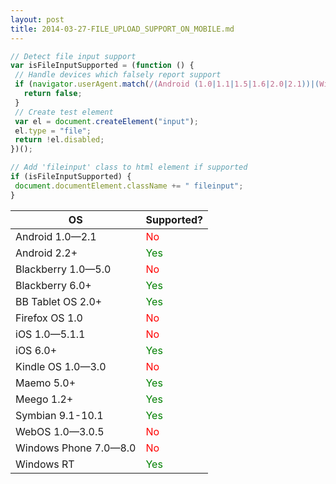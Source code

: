 ```yaml
---
layout: post
title: 2014-03-27-FILE_UPLOAD_SUPPORT_ON_MOBILE.md
---
```


```javascript
// Detect file input support
var isFileInputSupported = (function () {
 // Handle devices which falsely report support
 if (navigator.userAgent.match(/(Android (1.0|1.1|1.5|1.6|2.0|2.1))|(Windows Phone (OS 7|8.0))|(XBLWP)|(ZuneWP)|(w(eb)?OSBrowser)|(webOS)|(Kindle\/(1.0|2.0|2.5|3.0))/)) {
   return false;
 }
 // Create test element
 var el = document.createElement("input");
 el.type = "file";
 return !el.disabled;
})();

// Add 'fileinput' class to html element if supported
if (isFileInputSupported) {
 document.documentElement.className += " fileinput";
}
```

<table cellspacing="0" cellpadding="0">
  <thead>
    <tr>
      <th>
        OS
      </th>
      <th>
        Supported?
      </th>
    </tr>
  </thead>
  <tbody>
    <tr>
      <td>
        Android 1.0—2.1
      </td>
      <td style="color:red">
        No
      </td>
    </tr>
    <tr>
      <td>
        Android 2.2+
      </td>
      <td style="color:green">
        Yes
      </td>
    </tr>
    <tr>
      <td>
        Blackberry 1.0—5.0
      </td>
      <td style="color:red">
        No
      </td>
    </tr>
    <tr>
      <td>
        Blackberry 6.0+
      </td>
      <td style="color:green">
        Yes
      </td>
    </tr>
    <tr>
      <td>
        BB Tablet OS 2.0+
      </td>
      <td style="color:green">
        Yes
      </td>
    </tr>
    <tr>
      <td>
        Firefox OS 1.0
      </td>
      <td style="color:red">
        No
      </td>
    </tr>
    <tr>
      <td>
        iOS 1.0—5.1.1
      </td>
      <td style="color:red">
        No
      </td>
    </tr>
    <tr>
      <td>
        iOS 6.0+
      </td>
      <td style="color:green">
        Yes
      </td>
    </tr>
    <tr>
      <td>
        Kindle OS 1.0—3.0
      </td>
      <td style="color:red">
        No
      </td>
    </tr>
    <tr>
      <td>
        Maemo 5.0+
      </td>
      <td style="color:green">
        Yes
      </td>
    </tr>
    <tr>
      <td>
        Meego 1.2+
      </td>
      <td style="color:green">
        Yes
      </td>
    </tr>
    <tr>
      <td>
        Symbian 9.1-10.1
      </td>
      <td style="color:green">
        Yes
      </td>
    </tr>
    <tr>
      <td>
        WebOS 1.0—3.0.5
      </td>
      <td style="color:red">
        No
      </td>
    </tr>
    <tr>
      <td>
        Windows Phone 7.0—8.0
      </td>
      <td style="color:red">
        No
      </td>
    </tr>
    <tr>
      <td>
        Windows RT
      </td>
      <td style="color:green">
        Yes
      </td>
    </tr>
  </tbody>
</table>
